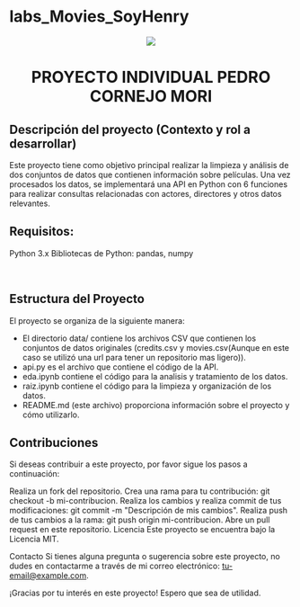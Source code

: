 # labs_Movies_SoyHenry

<p align=center><img src=_src/moviees.png><p>



# <h1 align=center> **PROYECTO INDIVIDUAL PEDRO CORNEJO MORI** </h1>

## **Descripción del proyecto (Contexto y rol a desarrollar)**

Este proyecto tiene como objetivo principal realizar la limpieza y análisis de dos conjuntos de datos que contienen información sobre películas. Una vez procesados los datos, se implementará una API en Python con 6 funciones para realizar consultas relacionadas con actores, directores y otros datos relevantes.

## **Requisitos:**

Python 3.x
Bibliotecas de Python: pandas, numpy

<br/>

## **Estructura del Proyecto**
El proyecto se organiza de la siguiente manera:

+ El directorio data/ contiene los archivos CSV que contienen los conjuntos de datos originales (credits.csv y movies.csv(Aunque en este caso se utilizó una url para tener un repositorio mas ligero)).
+ api.py es el archivo que contiene el código de la API.
+ eda.ipynb contiene el código para la analisis y tratamiento de los datos.
+ raiz.ipynb contiene el código para la limpieza y organización de los datos.
+ README.md (este archivo) proporciona información sobre el proyecto y cómo utilizarlo.

## **Contribuciones**
Si deseas contribuir a este proyecto, por favor sigue los pasos a continuación:

Realiza un fork del repositorio.
Crea una rama para tu contribución: git checkout -b mi-contribucion.
Realiza los cambios y realiza commit de tus modificaciones: git commit -m "Descripción de mis cambios".
Realiza push de tus cambios a la rama: git push origin mi-contribucion.
Abre un pull request en este repositorio.
Licencia
Este proyecto se encuentra bajo la Licencia MIT.

Contacto
Si tienes alguna pregunta o sugerencia sobre este proyecto, no dudes en contactarme a través de mi correo electrónico: tu-email@example.com.

¡Gracias por tu interés en este proyecto! Espero que sea de utilidad.


